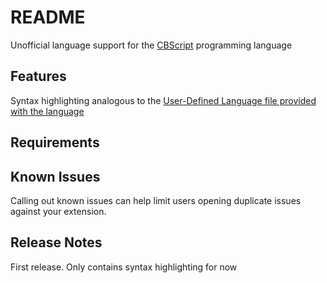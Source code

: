 # README

Unofficial language support for the [CBScript](https://github.com/SethBling/cbscript) programming language
## Features

Syntax highlighting analogous to the [User-Defined Language file provided with the language](https://github.com/SethBling/cbscript/blob/master/cbscript-npp-highlighting.xml)
## Requirements

## Known Issues

Calling out known issues can help limit users opening duplicate issues against your extension.

## Release Notes

First release. Only contains syntax highlighting for now